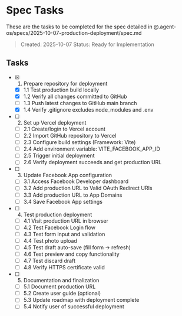 # Spec Tasks

These are the tasks to be completed for the spec detailed in @.agent-os/specs/2025-10-07-production-deployment/spec.md

> Created: 2025-10-07
> Status: Ready for Implementation

## Tasks

- [x] 1. Prepare repository for deployment
  - [x] 1.1 Test production build locally
  - [x] 1.2 Verify all changes committed to GitHub
  - [ ] 1.3 Push latest changes to GitHub main branch
  - [x] 1.4 Verify .gitignore excludes node_modules and .env

- [ ] 2. Set up Vercel deployment
  - [ ] 2.1 Create/login to Vercel account
  - [ ] 2.2 Import GitHub repository to Vercel
  - [ ] 2.3 Configure build settings (Framework: Vite)
  - [ ] 2.4 Add environment variable: VITE_FACEBOOK_APP_ID
  - [ ] 2.5 Trigger initial deployment
  - [ ] 2.6 Verify deployment succeeds and get production URL

- [ ] 3. Update Facebook App configuration
  - [ ] 3.1 Access Facebook Developer dashboard
  - [ ] 3.2 Add production URL to Valid OAuth Redirect URIs
  - [ ] 3.3 Add production URL to App Domains
  - [ ] 3.4 Save Facebook App settings

- [ ] 4. Test production deployment
  - [ ] 4.1 Visit production URL in browser
  - [ ] 4.2 Test Facebook Login flow
  - [ ] 4.3 Test form input and validation
  - [ ] 4.4 Test photo upload
  - [ ] 4.5 Test draft auto-save (fill form → refresh)
  - [ ] 4.6 Test preview and copy functionality
  - [ ] 4.7 Test discard draft
  - [ ] 4.8 Verify HTTPS certificate valid

- [ ] 5. Documentation and finalization
  - [ ] 5.1 Document production URL
  - [ ] 5.2 Create user guide (optional)
  - [ ] 5.3 Update roadmap with deployment complete
  - [ ] 5.4 Notify user of successful deployment
